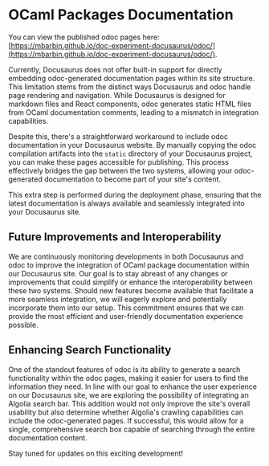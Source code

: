 # OCaml Packages Documentation

You can view the published odoc pages here: [https://mbarbin.github.io/doc-experiment-docusaurus/odoc/](https://mbarbin.github.io/doc-experiment-docusaurus/odoc/).

Currently, Docusaurus does not offer built-in support for directly embedding odoc-generated documentation pages within its site structure. This limitation stems from the distinct ways Docusaurus and odoc handle page rendering and navigation. While Docusaurus is designed for markdown files and React components, odoc generates static HTML files from OCaml documentation comments, leading to a mismatch in integration capabilities.

Despite this, there's a straightforward workaround to include odoc documentation in your Docusaurus website. By manually copying the odoc compilation artifacts into the `static` directory of your Docusaurus project, you can make these pages accessible for publishing. This process effectively bridges the gap between the two systems, allowing your odoc-generated documentation to become part of your site's content.

This extra step is performed during the deployment phase, ensuring that the latest documentation is always available and seamlessly integrated into your Docusaurus site.

## Future Improvements and Interoperability

We are continuously monitoring developments in both Docusaurus and odoc to improve the integration of OCaml package documentation within our Docusaurus site. Our goal is to stay abreast of any changes or improvements that could simplify or enhance the interoperability between these two systems. Should new features become available that facilitate a more seamless integration, we will eagerly explore and potentially incorporate them into our setup. This commitment ensures that we can provide the most efficient and user-friendly documentation experience possible.

## Enhancing Search Functionality

One of the standout features of odoc is its ability to generate a search functionality within the odoc pages, making it easier for users to find the information they need. In line with our goal to enhance the user experience on our Docusaurus site, we are exploring the possibility of integrating an Algolia search bar. This addition would not only improve the site's overall usability but also determine whether Algolia's crawling capabilities can include the odoc-generated pages. If successful, this would allow for a single, comprehensive search box capable of searching through the entire documentation content.

Stay tuned for updates on this exciting development!
